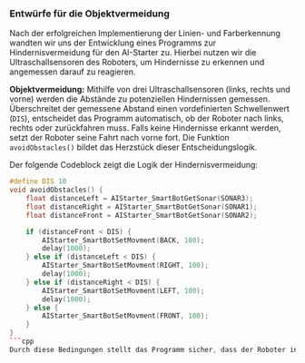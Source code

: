 ### Entwürfe für die Objektvermeidung

Nach der erfolgreichen Implementierung der Linien- und Farberkennung wandten wir uns der Entwicklung eines Programms zur Hindernisvermeidung für den AI-Starter zu. Hierbei nutzen wir die Ultraschallsensoren des Roboters, um Hindernisse zu erkennen und angemessen darauf zu reagieren.

**Objektvermeidung:** Mithilfe von drei Ultraschallsensoren (links, rechts und vorne) werden die Abstände zu potenziellen Hindernissen gemessen. Überschreitet der gemessene Abstand einen vordefinierten Schwellenwert (`DIS`), entscheidet das Programm automatisch, ob der Roboter nach links, rechts oder zurückfahren muss. Falls keine Hindernisse erkannt werden, setzt der Roboter seine Fahrt nach vorne fort. Die Funktion `avoidObstacles()` bildet das Herzstück dieser Entscheidungslogik.

Der folgende Codeblock zeigt die Logik der Hindernisvermeidung:

```cpp
#define DIS 10
void avoidObstacles() {
    float distanceLeft = AIStarter_SmartBotGetSonar(SONAR3);
    float distanceRight = AIStarter_SmartBotGetSonar(SONAR1);
    float distanceFront = AIStarter_SmartBotGetSonar(SONAR2);

    if (distanceFront < DIS) {
        AIStarter_SmartBotSetMovment(BACK, 100);
        delay(1000);
    } else if (distanceLeft < DIS) {
        AIStarter_SmartBotSetMovment(RIGHT, 100);
        delay(1000);
    } else if (distanceRight < DIS) {
        AIStarter_SmartBotSetMovment(LEFT, 100);
        delay(1000);
    } else {
        AIStarter_SmartBotSetMovment(FRONT, 100);
    }
}
```cpp
Durch diese Bedingungen stellt das Programm sicher, dass der Roboter in Situationen mit nahegelegenen Hindernissen flexibel reagiert. Es wird stets überprüft, ob links oder rechts mehr Platz zum Ausweichen vorhanden ist, und daraufhin die Fahrtrichtung angepasst. Falls keine Hindernisse vorliegen, setzt der Roboter seine Vorwärtsbewegung fort.

